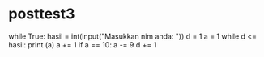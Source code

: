 # posttest3
while True:
        hasil = int(input("Masukkan nim anda: "))
        d = 1
        a = 1
        while d <= hasil:
            print (a)
            a += 1
            if a == 10:
                a -= 9
            d += 1

